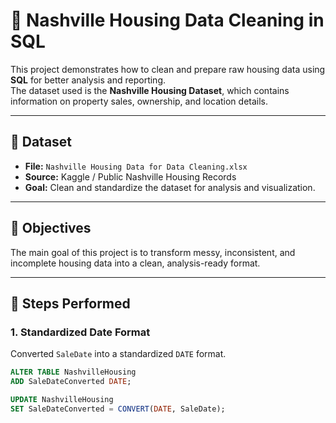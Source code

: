 # 🧹 Nashville Housing Data Cleaning in SQL

This project demonstrates how to clean and prepare raw housing data using **SQL** for better analysis and reporting.  
The dataset used is the **Nashville Housing Dataset**, which contains information on property sales, ownership, and location details.

---

## 📁 Dataset
- **File:** `Nashville Housing Data for Data Cleaning.xlsx`  
- **Source:** Kaggle / Public Nashville Housing Records  
- **Goal:** Clean and standardize the dataset for analysis and visualization.

---

## 🧠 Objectives
The main goal of this project is to transform messy, inconsistent, and incomplete housing data into a clean, analysis-ready format.

---

## 🔧 Steps Performed

### 1. Standardized Date Format
Converted `SaleDate` into a standardized `DATE` format.
```sql
ALTER TABLE NashvilleHousing
ADD SaleDateConverted DATE;

UPDATE NashvilleHousing
SET SaleDateConverted = CONVERT(DATE, SaleDate);
